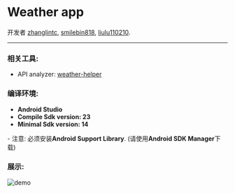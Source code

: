 # Weather app
开发者 [zhanglintc](https://github.com/zhanglintc), [smilebin818](https://github.com/smilebin818),  [liulu110210](https://github.com/liulu110210).

---

### 相关工具:
- API analyzer: [weather-helper](https://github.com/zhanglintc/weather-helper) 

### 编译环境:
- **Android Studio**
- **Compile Sdk version: 23**
- **Minimal Sdk version: 14**

\- 注意: 必须安装**Android Support Library**. (请使用**Android SDK Manager**下载)

### 展示:
![demo](https://raw.githubusercontent.com/zhanglintc/weather/master/gif/demo.gif)


